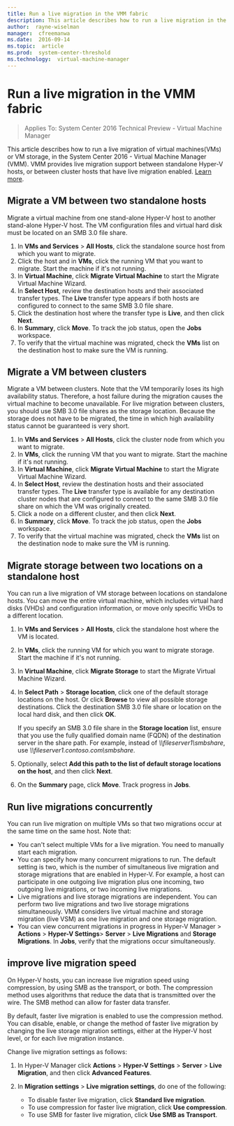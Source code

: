 ```yaml
---
title: Run a live migration in the VMM fabric
description: This article describes how to run a live migration in the VMM fabric
author:  rayne-wiselman
manager:  cfreemanwa
ms.date:  2016-09-14
ms.topic:  article
ms.prod:  system-center-threshold
ms.technology:  virtual-machine-manager
---
```



# Run a live migration in the VMM fabric
>Applies To: System Center 2016 Technical Preview - Virtual Machine Manager


This article describes how to run a live migration of virtual machines(VMs) or VM storage, in the System Center 2016 - Virtual Machine Manager (VMM). VMM provides live migration support between standalone Hyper-V hosts, or between cluster hosts that have live migration enabled. [Learn more](manage-vm-migrate-overview.md#live-migration).


## Migrate a VM between two standalone hosts

Migrate a virtual machine from one stand-alone Hyper-V host to another stand-alone Hyper-V host. The VM configuration files and virtual hard disk must be located on an SMB 3.0 file share.

1.  In **VMs and Services** > **All Hosts**, click the standalone source host from which you want to migrate.
2.  Click the host and in **VMs**, click the running VM that you want to migrate. Start the machine if it's not running.
3.  In **Virtual Machine**, click **Migrate Virtual Machine** to start the Migrate Virtual Machine Wizard.
4.  In **Select Host**, review the destination hosts and their associated transfer types. The **Live** transfer type appears if both hosts are configured to connect to the same SMB 3.0 file share.
5.  Click the destination host where the transfer type is **Live**, and then click **Next**.
6.  In **Summary**, click **Move**. To track the job status, open the **Jobs** workspace.
7. To verify that the virtual machine was migrated, check the **VMs** list on the destination host to make sure the VM is running.


## Migrate a VM between clusters

Migrate a VM between clusters. Note that the VM temporarily loses its high availability status. Therefore, a host failure during the migration causes the virtual machine to become unavailable. For live migration between clusters, you should use SMB 3.0 file shares as the storage location. Because the storage does not have to be migrated, the time in which high availability status cannot be guaranteed is very short.

1.  In **VMs and Services** > **All Hosts**, click the cluster node from which you want to migrate.
2.  In **VMs**, click the running VM that you want to migrate. Start the machine if it's not running.
3.  In **Virtual Machine**, click **Migrate Virtual Machine** to start the Migrate Virtual Machine Wizard.
4.  In **Select Host**, review the destination hosts and their associated transfer types. The **Live** transfer type is available for any destination cluster nodes that are configured to connect to the same SMB 3.0 file share on which the VM was originally created.
5.  Click a node on a different cluster, and then click **Next**.
6.  In **Summary**, click **Move**. To track the job status, open the **Jobs** workspace.
7. To verify that the virtual machine was migrated, check the **VMs** list on the destination node to make sure the VM is running.

## Migrate storage between two locations on a standalone host

You can run a live migration of VM storage between locations on standalone hosts. You can move the entire virtual machine, which includes virtual hard disks (VHDs) and configuration information, or move only specific VHDs to a different location.

1.  In **VMs and Services** > **All Hosts**, click the standalone host where the VM is located.
2.  In **VMs**, click the running VM for which you want to migrate storage. Start the machine if it's not running.
3.  In **Virtual Machine**, click **Migrate Storage** to start the Migrate Virtual Machine Wizard.
4.  In **Select Path** >  **Storage location**, click one of the default storage locations on the host. Or click **Browse** to view all possible storage destinations. Click the destination SMB 3.0 file share or location on the local hard disk, and then click **OK**.

    If you specify an SMB 3.0 file share in the **Storage location** list, ensure that you use the fully qualified domain name (FQDN) of the destination server in the share path. For example, instead of *\\\fileserver1\smbshare*, use *\\\fileserver1.contoso.com\smbshare*.

5.  Optionally, select **Add this path to the list of default storage locations on the host**, and then click **Next**.
6.  On the **Summary** page, click **Move**. Track progress in **Jobs**.


## Run live migrations concurrently

You can run live migration on multiple VMs so that two migrations occur at the same time on the same host. Note that:

- You can't select multiple VMs for a live migration. You need to manually start each migration.
- You can specify how many concurrent migrations to run. The default setting is two, which is the number of simultaneous live migration and storage migrations that are enabled in Hyper-V. For example, a host can participate in one outgoing live migration plus one incoming, two outgoing live migrations, or two incoming live migrations.
- Live migrations and live storage migrations are independent. You can perform two live migrations and two live storage migrations simultaneously. VMM considers live virtual machine and storage migration (live VSM) as one live migration and one storage migration.
- You can view concurrent migrations in progress in Hyper-V Manager > **Actions** > **Hyper-V Settings**> **Server** >  **Live Migrations** and **Storage Migrations**. In **Jobs**, verify that the migrations occur simultaneously.


## improve live migration speed

On Hyper-V hosts, you can increase live migration speed using compression, by using SMB as the transport, or both. The compression method uses algorithms that reduce the data that is transmitted over the wire. The SMB method can allow for faster data transfer.

By default, faster live migration is enabled to use the compression method. You can disable, enable, or change the method of faster live migration by changing the live storage migration settings, either at the Hyper-V host level, or for each live migration instance.

Change live migration settings as follows:

1.  In Hyper-V Manager click  **Actions** > **Hyper-V Settings** >  **Server** > **Live Migration**, and then click **Advanced Features**.
2.  In **Migration settings** > **Live migration settings**, do one of the following:

    -   To disable faster live migration, click **Standard live migration**.
    -   To use compression for faster live migration, click **Use compression**.
    -   To use SMB for faster live migration, click **Use SMB as Transport**.

